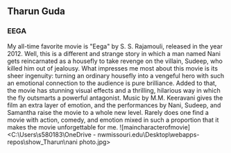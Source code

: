 ## Tharun Guda
### EEGA
My all-time favorite movie is "Eega" by S. S. Rajamouli, released in the year 2012. Well, this is a different and strange story in which a man named Nani gets reincarnated as a housefly to take revenge on the villain, Sudeep, who killed him out of jealousy. What impresses me most about this movie is its sheer ingenuity: turning an ordinary housefly into a vengeful hero with such an emotional connection to the audience is pure brilliance. Added to that, the movie has stunning visual effects and a thrilling, hilarious way in which the fly outsmarts a powerful antagonist. Music by M.M. Keeravani gives the film an extra layer of emotion, and the performances by Nani, Sudeep, and Samantha raise the movie to a whole new level. Rarely does one find a movie with action, comedy, and emotion mixed in such a proportion that it makes the movie unforgettable for me.
![maincharacterofmovie]<C:\Users\s580183\OneDrive - nwmissouri.edu\Desktop\webapps-repos\show_Tharun\nani photo.jpg>
